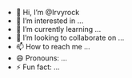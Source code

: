 - 👋 Hi, I’m @Irvyrock
- 👀 I’m interested in ...
- 🌱 I’m currently learning ...
- 💞️ I’m looking to collaborate on ...
- 📫 How to reach me ...
- 😄 Pronouns: ...
- ⚡ Fun fact: ...   
<!---
Irvyrock/Irvyrock is a ✨ special ✨ repository because its `README.md` (this file) appears on your GitHub profile.
You can click the Preview link to take a look at your changes.
--->
